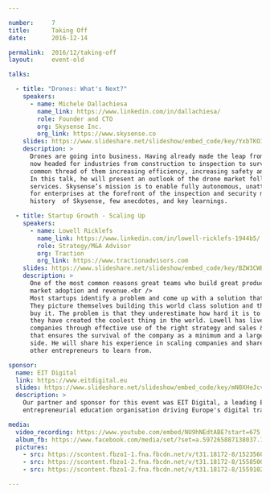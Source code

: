 ```yaml
---

number:     7
title:      Taking Off
date:       2016-12-14

permalink:  2016/12/taking-off
layout:     event-old

talks:

  - title: "Drones: What's Next?"
    speakers:
      - name: Michele Dallachiesa
        name_link: https://www.linkedin.com/in/dallachiesa/
        role: Founder and CTO
        org: Skysense Inc.
        org_link: https://www.skysense.co
    slides: https://www.slideshare.net/slideshow/embed_code/key/YxbTKOIBPveBf
    description: >
      Drones are going into business. Having already made the leap from military to consumer use, they are
      now headed for industries from construction to inspection to surveillance. Nevertheless, there is the
      common thread of them increasing efficiency, increasing safety and doing so at lower costs.<br />
      In this talk, he will present an outlook of the drone market followed by an introduction to Skysense's
      services. Skysense’s mission is to enable fully autonomous, unattended and persistent drone missions
      for enterprises at the forefront of the inspection and security markets. He will conclude with a brief
      history  of Skysense, few anecdotes, and key learnings.

  - title: Startup Growth - Scaling Up
    speakers:
      - name: Lowell Ricklefs
        name_link: https://www.linkedin.com/in/lowell-ricklefs-1944b5/
        role: Strategy/M&A Advisor
        org: Traction
        org_link: https://www.tractionadvisors.com
    slides: https://www.slideshare.net/slideshow/embed_code/key/BZW3CWBX50Uqaj
    description: >
      One of the most common reasons great teams who build great products fail is their inability to drive
      market adoption and revenue.<br />
      Most startups identify a problem and come up with a solution that they believe can change the world.
      They picture themselves building this world class solution and the world beating down their door to
      buy it. The problem is that they underestimate how hard it is to get people's attention - even when
      they have created the coolest thing in the world. Lowell has lived in the trenches and built 3 B2B
      companies through effective use of the right strategy and sales & marketing to drive revenue growth
      that ensures the survival of the company as a minimum and a large outcome for investors on the high
      side. He will share his experience in scaling companies and share advice and lessons learned for
      other entrepreneurs to learn from.

sponsor:
  name: EIT Digital
  link: https://www.eitdigital.eu
  slides: https://www.slideshare.net/slideshow/embed_code/key/mN0XHeJcvSIrTk
  description: >
    Our partner and sponsor for this event was EIT Digital, a leading European digital innovation and
    entrepreneurial education organisation driving Europe's digital transformation.

media:
  video_recording: https://www.youtube.com/embed/NU9hNEdtABE?start=675
  album_fb: https://www.facebook.com/media/set/?set=a.597265887138037.1073741835.476076519256975&type=1&l=dba18f7216
  pictures:
    - src: https://scontent.fbzo1-1.fna.fbcdn.net/v/t31.18172-8/15235608_597267100471249_8670895996107460257_o.jpg?_nc_cat=101&ccb=1-7&_nc_sid=5f2048&_nc_ohc=91JTxapBtRYAX_-GcpZ&_nc_ht=scontent.fbzo1-1.fna&oh=00_AfBnCsiCRo84J3rOqHdnlC7cyjYYTzo5nhLImcWGxo9VVw&oe=6611A4E7
    - src: https://scontent.fbzo1-2.fna.fbcdn.net/v/t31.18172-8/15585007_597268090471150_4118372159134644098_o.jpg?_nc_cat=102&ccb=1-7&_nc_sid=5f2048&_nc_ohc=l42Z-R8rxGUAX8pxA5s&_nc_ht=scontent.fbzo1-2.fna&oh=00_AfANX1ZcEPonFdxtOGaY-hvI7reeNv6-E8vYHzgBnCrZUg&oe=6611951B
    - src: https://scontent.fbzo1-2.fna.fbcdn.net/v/t31.18172-8/15591020_597268240471135_1048918498126448903_o.jpg?_nc_cat=103&ccb=1-7&_nc_sid=5f2048&_nc_ohc=IM_yKyUyB8MAX9bocsM&_nc_ht=scontent.fbzo1-2.fna&oh=00_AfD2IFC5X-12CFPGwuxxpllGIaNJEYPrKNymm7e470CkMA&oe=661195ED

---
```

